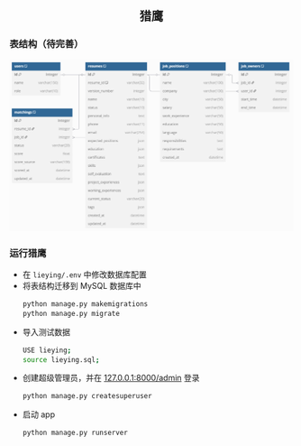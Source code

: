 <h2 align="center"> 猎鹰 </h2>

### 表结构（待完善）
![](./image/lieying.png)

### 运行猎鹰
- 在 `lieying/.env` 中修改数据库配置
- 将表结构迁移到 MySQL 数据库中
  ```bash
  python manage.py makemigrations
  python manage.py migrate
  ```
- 导入测试数据
  ```bash
  USE lieying;
  source lieying.sql;
  ```
- 创建超级管理员，并在 [127.0.0.1:8000/admin](http://127.0.0.1:8000/admin) 登录 
  ```bash
  python manage.py createsuperuser
  ```
- 启动 app
  ```bash
  python manage.py runserver
  ```
